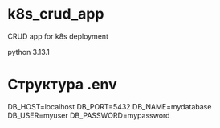 # k8s_crud_app

CRUD app for k8s deployment

python 3.13.1

# Структура .env

DB_HOST=localhost
DB_PORT=5432
DB_NAME=mydatabase
DB_USER=myuser
DB_PASSWORD=mypassword
